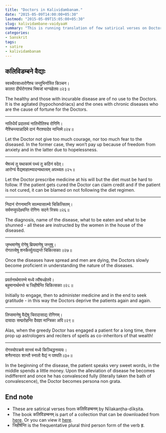 ```yaml
---
title: "Doctors in Kaliviḍambanam."
date: "2015-05-09T14:00:00+05:30"
lastmod: "2015-05-09T15:05:00+05:30"
slug: kalividambane-vaidyaaH
summary: "This is running translation of few satirical verses on Doctors written by Nīlakanṭha-Dīkṣita, a poet of 17th century. Enjoy!"
categories:
- Sanskrit
tags:
- satire
- kalividambanam
---
```



कलिविडम्बने वैद्याः  
--------------------------


स्वस्थैरसाध्यरोगैश्च जन्तुभिर्नास्ति किञ्चन।  
कातरा दीर्घरोगाश्च भिषजां भाग्यहेतवः॥२३॥   

The healthy and those with incurable disease are of no use to the Doctors. It is the agitated (hypochondriacs) and the ones with chronic diseases who are the cause of fortune for the Doctors.

--------------------------

नातिधैर्यं प्रदातव्यं नातिभीतिश्च रोगिणि।  
नैश्चिन्त्यान्नादिमे दानं नैराश्यादेव नान्तिमे॥२४॥   

Let the Doctor not give too much courage, nor too much fear to the diseased. In the former case, they won’t pay up because of freedom from anxiety and in the latter due to hopelessness.

--------------------------

भैषज्यं तु यथाकामं पथ्यं तु कठिनं वदेत्।  
आरोग्यं वैद्यमाहात्म्यादन्यथात्वम् अपथ्यतः॥२५॥    

Let the Doctor prescribe medicine at his will but the diet must be hard to follow. If the patient gets cured the Doctor can claim credit and if the patient is not cured, it can be blamed on not following the diet regimen.

--------------------------

निदानं रोगनामानि सात्म्यासात्म्ये चिकित्सितम्।  
सर्वमप्युपदेक्ष्यन्ति रोगिणः सदने स्त्रियः॥२६॥ 

The diagnosis, name of the disease, what to be eaten and what to be shunned - all these are instructed by the women in the house of the diseased.

--------------------------

जृम्भमाणेषु  रोगेषु म्रियमाणेषु जन्तुषु।  
रोगतत्त्वेषु शनकैर्व्युत्पद्यन्ते चिकित्सकाः॥२७॥    

Once the diseases have spread and men are dying, the Doctors slowly become proficient in understanding the nature of the diseases. 

--------------------------

प्रवर्तनार्थमारम्भे मध्ये त्वौषधहेतवे।  
बहुमानार्थमन्ते च जिहीर्षन्ति चिकित्सकाः॥२८॥      

Initially to engage, then to administer medicine and in the end to seek gratitude - in this way the Doctors deprive the patients again and again. 
 
--------------------------
लिप्समानेषु वैद्येषु चिरादासाद्य रोगिणम्।  
दायादाः सम्प्ररोहन्ति दैवज्ञा मान्त्रिका अपि॥२९॥ 

Alas, when the greedy Doctor has engaged a patient for a long time, there prop up astrologers and reciters of spells as co-inheritors of that wealth!

--------------------------

रोगस्योपक्रमे सान्त्वं मध्ये किञ्चिद्धनव्ययः।  
शनैरनादरः  शान्तौ स्नातो वैद्यं  न पश्यति॥३०॥    

In the beginning of the disease, the patient speaks very sweet words, in the middle spends a little money. Upon the alleviation of disease he becomes indifferent and once he has convalesced fully (literally taken the bath of 
convalescence), the Doctor becomes persona non grata. 


End note
--------

* These are satirical verses from कलिविडम्बनम् by Nīlakanṭha-dīkṣita.
* The book कलिविडम्बनम् is part of a collection that can be downloaded from [here](https://archive.org/stream/Kavyamala_anthology_series_of_Nirnaya_sagar_press/KavyamalaAnthologyVol.05-MukapanchasatiKalividambanamEtc1937). Or you can view it [here](http://www.sanskritworld.in/public/assets/book/book_50dd30263ad34.txt).
* जिहीर्षन्ति is the frequentative plural third person form of the verb हृ. 
